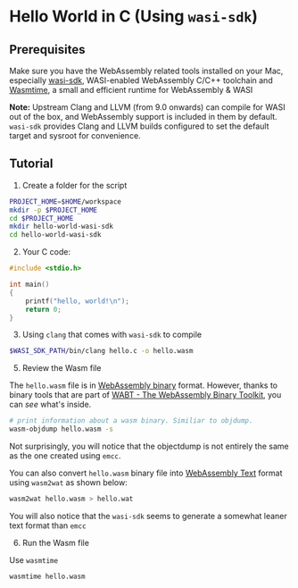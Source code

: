 # Hello World in C (Using `wasi-sdk`)

## Prerequisites

Make sure you have the WebAssembly related tools installed on your Mac, especially [wasi-sdk](https://github.com/WebAssembly/wasi-sdk), WASI-enabled WebAssembly C/C++ toolchain and [Wasmtime](https://wasmtime.dev/), a small and efficient runtime for WebAssembly & WASI

**Note:**
Upstream Clang and LLVM (from 9.0 onwards) can compile for WASI out of the box, and WebAssembly support is included in them by default. `wasi-sdk` provides Clang and LLVM builds configured to set the default target and sysroot for convenience.

## Tutorial

1. Create a folder for the script

```bash
PROJECT_HOME=$HOME/workspace
mkdir -p $PROJECT_HOME
cd $PROJECT_HOME
mkdir hello-world-wasi-sdk
cd hello-world-wasi-sdk
```

2. Your C code:

```c
#include <stdio.h>

int main()
{
    printf("hello, world!\n");
    return 0;
}

```

3. Using `clang` that comes with `wasi-sdk` to compile

```bash
$WASI_SDK_PATH/bin/clang hello.c -o hello.wasm

```

5. Review the Wasm file

The `hello.wasm` file is in [WebAssembly binary](https://webassembly.github.io/spec/core/binary/index.html) format. However, thanks to binary tools that are part of [WABT - The WebAssembly Binary Toolkit](https://github.com/WebAssembly/wabt), you can _see_ what's inside.

```bash
# print information about a wasm binary. Similiar to objdump.
wasm-objdump hello.wasm -s
```

Not surprisingly, you will notice that the objectdump is not entirely the same as the one created using `emcc`.

You can also convert `hello.wasm` binary file into [WebAssembly Text](https://webassembly.github.io/spec/core/text/index.html) format using `wasm2wat` as shown below:

```bash
wasm2wat hello.wasm > hello.wat
```

You will also notice that the `wasi-sdk` seems to generate a somewhat leaner text format than `emcc`

6. Run the Wasm file

Use `wasmtime`

```bash
wasmtime hello.wasm
```
